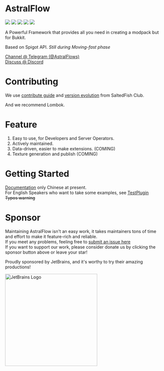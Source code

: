 # AstralFlow

![](https://img.shields.io/github/license/iceBear67/AstralFlow?style=flat-square)
![](https://img.shields.io/github/v/release/iceBear67/AstralFlow?style=flat-square)
![](https://img.shields.io/tokei/lines/github/iceBear67/AstralFlow?style=flat-square)
![](https://img.shields.io/github/workflow/status/InlinedLambdas/AstralFlow/Unit%20Tests?style=flat-square)
![](https://img.shields.io/github/commit-activity/m/inlinedlambdas/astralflow.svg?label=commits&style=flat-square)

A Powerful Framework that provides all you need in creating a modpack but for Bukkit.

Based on Spigot API. *Still during Moving-fast phase*

[Channel @ Telegram (@AstralFlows)](https://t.me/AstralFlows)  
[Discuss @ Discord](https://discord.gg/fSkxjB4z6A)

# Contributing

We use [contribute guide](https://github.com/saltedfishclub/documents/blob/main/CONTRIBUTING.md)
and [version evolution](https://github.com/saltedfishclub/documents/blob/main/Evolution.md) from SaltedFish Club.

And we recommend Lombok.

# Feature

1. Easy to use, for Developers and Server Operators.
2. Actively maintained.
3. Data-driven, easier to make extensions. (COMING)
4. Texture generation and publish (COMING)

# Getting Started

[Documentation](https://inlinedlambdas.codeberg.page/astralflow/docs#/) only Chinese at present.  
For English Speakers who want to take some examples,
see [TestPlugin](./test-plugin/src/main/java/io/ib67/astralflow/TestPlugin.java)  
~~Typos warning~~

# Sponsor

Maintaining AstralFlow isn't an easy work, it takes maintainers tons of time and effort to make it feature-rich and
reliable.    
If you meet any problems, feeling free
to [submit an issue here](https://codeberg.org/InlinedLambdas/AstralFlow/issues/new)  
If you want to support our work, please consider donate us by clicking the sponsor button above or leave your star!

Proudly sponsored by JetBrains, and it's worthy to try their amazing productions!

<img src="https://resources.jetbrains.com/storage/products/company/brand/logos/jb_beam.png" width="300" height="300"  alt="JetBrains Logo"/>
